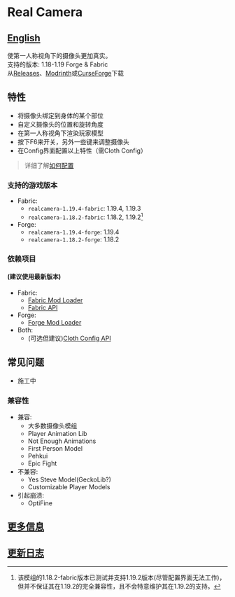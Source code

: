 # Real Camera #

## [English](README.md) ##

使第一人称视角下的摄像头更加真实。  
支持的版本: 1.18-1.19 Forge & Fabric  
从[Releases](https://github.com/xTracr/RealCamera/releases)、[Modrinth](https://modrinth.com/mod/real-camera)或[CurseForge](https://curseforge.com/minecraft/mc-mods/real-camera)下载  

## 特性 ##

* 将摄像头绑定到身体的某个部位
* 自定义摄像头的位置和旋转角度
* 在第一人称视角下渲染玩家模型
* 按下F6来开关，另外一些键来调整摄像头
* 在Config界面配置以上特性（需Cloth Config）

> 详细了解[如何配置](https://github.com/xTracr/RealCamera/wiki/Configuration)

### 支持的游戏版本 ###

* Fabric:
  * `realcamera-1.19.4-fabric`: 1.19.4, 1.19.3
  * `realcamera-1.18.2-fabric`: 1.18.2, 1.19.2[^1]
* Forge:
  * `realcamera-1.19.4-forge`: 1.19.4
  * `realcamera-1.18.2-forge`: 1.18.2

[^1]:该模组的1.18.2-fabric版本已测试并支持1.19.2版本(尽管配置界面无法工作)，但并不保证其在1.19.2的完全兼容性，且不会特意维护其在1.19.2的支持。

### 依赖项目 ###

#### (建议使用最新版本) ####

* Fabric:
  * [Fabric Mod Loader](https://fabricmc.net/use/installer/)
  * [Fabric API](https://modrinth.com/mod/fabric-api)
* Forge:
  * [Forge Mod Loader](https://files.minecraftforge.net/)
* Both:
  * (可选但建议)[Cloth Config API](https://modrinth.com/mod/cloth-config)

## 常见问题 ##

* 施工中

### 兼容性 ###

* 兼容:
  * 大多数摄像头模组
  * Player Animation Lib
  * Not Enough Animations
  * First Person Model
  * Pehkui
  * Epic Fight
* 不兼容:
  * Yes Steve Model(GeckoLib?)
  * Customizable Player Models
* 引起崩溃:
  * OptiFine

## [更多信息](https://github.com/xTracr/RealCamera/wiki) ##

## [更新日志](changelog.md) ##
